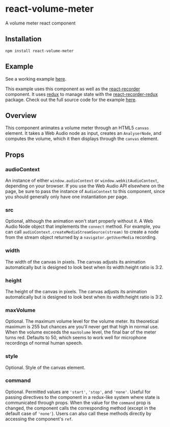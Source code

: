 # react-volume-meter
A volume meter react component

## Installation

```
npm install react-volume-meter
```

## Example

See a working example [here](https://agrasley.github.io/react-audio-example/).

This example uses this component as well as the [react-recorder](https://github.com/agrasley/react-recorder) component. It uses [redux](http://redux.js.org/) to manage state with the [react-recorder-redux](https://github.com/agrasley/react-recorder-redux) package. Check out the full source code for the example [here](https://github.com/agrasley/react-audio-example).

## Overview

This component animates a volume meter through an HTML5 `canvas` element. It takes a Web Audio node as input, creates an `AnalyserNode`, and computes the volume, which it then displays through the `canvas` element.

## Props

### audioContext

An instance of either `window.audioContext` or `window.webkitAudioContext`, depending on your browser. If you use the Web Audio API elsewhere on the page, be sure to pass the instance of `AudioContext` to this component, since you should generally only have one instantiation per page.

### src

Optional, although the animation won't start properly without it. A Web Audio Node object that implements the `connect` method. For example, you can call `audioContext.createMediaStreamSource(stream)` to create a node from the stream object returned by a `navigator.getUserMedia` recording.

### width

The width of the canvas in pixels. The canvas adjusts its animation automatically but is designed to look best when its width:height ratio is 3:2.

### height

The height of the canvas in pixels. The canvas adjusts its animation automatically but is designed to look best when its width:height ratio is 3:2.

### maxVolume

Optional. The maximum volume level for the volume meter. Its theoretical maximum is 255 but chances are you'll never get that high in normal use. When the volume exceeds the `maxVolume` level, the final bar of the meter turns red. Defaults to 50, which seems to work well for microphone recordings of normal human speech.

### style

Optional. Style of the canvas element.

### command

Optional. Permitted values are `'start'`, `'stop'`, and `'none'`. Useful for passing directives to the component in a redux-like system where state is communicated through props. When the value for the `command` prop is changed, the component calls the corresponding method (except in the default case of `'none'`). Users can also call these methods directly by accessing the component's `ref`.
